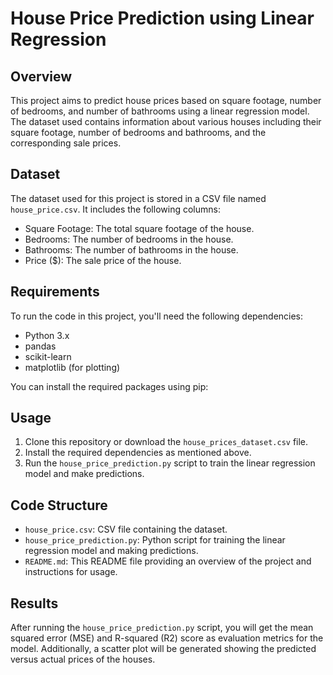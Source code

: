 # House Price Prediction using Linear Regression

## Overview
This project aims to predict house prices based on square footage, number of bedrooms, and number of bathrooms using a linear regression model. The dataset used contains information about various houses including their square footage, number of bedrooms and bathrooms, and the corresponding sale prices.

## Dataset
The dataset used for this project is stored in a CSV file named `house_price.csv`. It includes the following columns:
- Square Footage: The total square footage of the house.
- Bedrooms: The number of bedrooms in the house.
- Bathrooms: The number of bathrooms in the house.
- Price ($): The sale price of the house.

## Requirements
To run the code in this project, you'll need the following dependencies:
- Python 3.x
- pandas
- scikit-learn
- matplotlib (for plotting)

You can install the required packages using pip:

## Usage
1. Clone this repository or download the `house_prices_dataset.csv` file.
2. Install the required dependencies as mentioned above.
3. Run the `house_price_prediction.py` script to train the linear regression model and make predictions.

## Code Structure
- `house_price.csv`: CSV file containing the dataset.
- `house_price_prediction.py`: Python script for training the linear regression model and making predictions.
- `README.md`: This README file providing an overview of the project and instructions for usage.

## Results
After running the `house_price_prediction.py` script, you will get the mean squared error (MSE) and R-squared (R2) score as evaluation metrics for the model. Additionally, a scatter plot will be generated showing the predicted versus actual prices of the houses.


